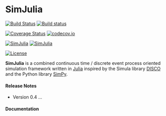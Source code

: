 SimJulia
========

[![Build Status](https://travis-ci.org/BenLauwens/SimJulia.jl.svg?branch=simple)](https://travis-ci.org/BenLauwens/SimJulia.jl)
[![Build status](https://ci.appveyor.com/api/projects/status/djuiegytv44pr54c/branch/simple?svg=true)](https://ci.appveyor.com/project/BenLauwens/simjulia-jl)

[![Coverage Status](https://coveralls.io/repos/BenLauwens/SimJulia.jl/badge.svg?branch=master)](https://coveralls.io/r/BenLauwens/SimJulia.jl?branch=simple)
[![codecov.io](http://codecov.io/github/BenLauwens/SimJulia.jl/coverage.svg?branch=master)](http://codecov.io/github/BenLauwens/SimJulia.jl?branch=simple)

[![SimJulia](http://pkg.julialang.org/badges/SimJulia_0.4.svg)](http://pkg.julialang.org/?pkg=SimJulia&ver=0.4)
[![SimJulia](http://pkg.julialang.org/badges/SimJulia_0.5.svg)](http://pkg.julialang.org/?pkg=SimJulia&ver=0.5)

[![License](http://img.shields.io/badge/license-MIT-brightgreen.svg?style=flat)](LICENSE.md)

**SimJulia** is a combined continuous time / discrete event process oriented simulation framework written in [Julia](http://julialang.org/) inspired by the Simula library [DISCO](http://www.akira.ruc.dk/~keld/research/DISCO/) and the Python library [SimPy](https://simpy.readthedocs.io/).


#### Release Notes

* Version 0.4 ...

#### Documentation

